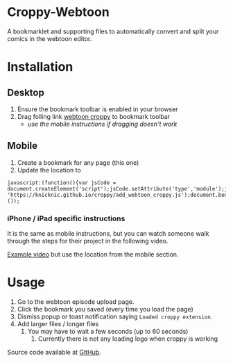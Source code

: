 <!-- showdown makehtml -i readme.md -o .\webtoon_bookmarklet.html-->
# Croppy-Webtoon
A bookmarklet and supporting files to automatically convert and split your comics in the webtoon editor.

# Installation
## Desktop
1. Ensure the bookmark toolbar is enabled in your browser
1. Drag folling link <a href="javascript:(function(){var jsCode = document.createElement('script');jsCode.setAttribute('type','module');jsCode.setAttribute('src', 'https://knicknic.github.io/croppy/add_webtoon_croppy.js');document.body.appendChild(jsCode);}());">webtoon croppy</a> to bookmark toolbar
    * *use the mobile instructions if dragging doesn't work*
<!--
1. click the star or heart for this webpage
1. right click on the new link in your favorites and type edit url
1. enter the following as your location.
```
javascript:(function(){var jsCode = document.createElement('script');jsCode.setAttribute('type','module');jsCode.setAttribute('src', 'https://knicknic.github.io/croppy/add_webtoon_croppy.js');document.body.appendChild(jsCode);}());
```
-->

## Mobile
1. Create a bookmark for any page (this one)
1. Update the location to
```
javascript:(function(){var jsCode = document.createElement('script');jsCode.setAttribute('type','module');jsCode.setAttribute('src', 'https://knicknic.github.io/croppy/add_webtoon_croppy.js');document.body.appendChild(jsCode);}());
```
### iPhone / iPad specific instructions
It is the same as mobile instructions, but you can watch someone walk through the steps for their project in the following video.

[Example video](https://www.youtube.com/watch?v=XlhENZAoDzk) but use the location from the mobile section.

# Usage
1. Go to the webtoon episode upload page. 
1. Click the bookmark you saved (every time you load the page)
1. Dismiss popup or toast notification saying `Loaded croppy extension`.
1. Add larger files / longer files
    1. You may have to wait a few seconds (up to 60 seconds)
        1. Currently there is not any loading logo when croppy is working


Source code available at [GitHub](https://github.com/KnicKnic/croppy-webtoon).